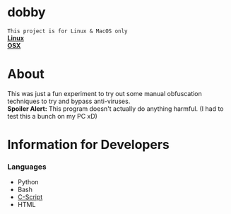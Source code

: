 # dobby
`This project is for Linux & MacOS only`<br />
**[Linux](https://github.com/Yochran/dobby/blob/main/dobby.py)**<br />
**[OSX](https://github.com/Yochran/dobby/blob/main/dobby_osx.py)**<br />

# About
This was just a fun experiment to try out some manual obfuscation techniques to try and bypass anti-viruses.<br />
**Spoiler Alert:** This program doesn't actually do anything harmful. (I had to test this a bunch on my PC xD)

# Information for Developers

### Languages
 - Python
 - Bash
 - [C-Script](https://github.com/the-antibody/cscript)
 - HTML

